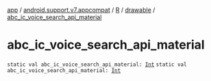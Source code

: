 [app](../../../index.md) / [android.support.v7.appcompat](../../index.md) / [R](../index.md) / [drawable](index.md) / [abc_ic_voice_search_api_material](./abc_ic_voice_search_api_material.md)

# abc_ic_voice_search_api_material

`static val abc_ic_voice_search_api_material: `[`Int`](https://kotlinlang.org/api/latest/jvm/stdlib/kotlin/-int/index.html)
`static val abc_ic_voice_search_api_material: `[`Int`](https://kotlinlang.org/api/latest/jvm/stdlib/kotlin/-int/index.html)